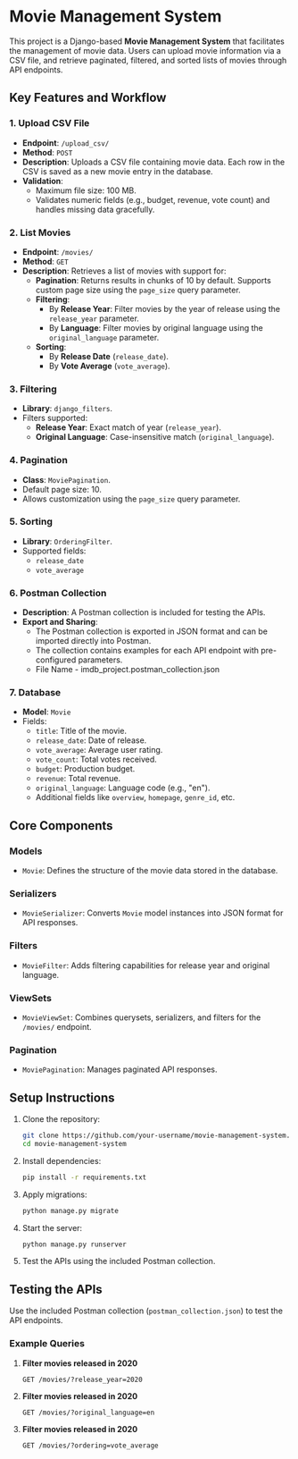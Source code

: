 # Movie Management System

This project is a Django-based **Movie Management System** that facilitates the management of movie data. Users can upload movie information via a CSV file, and retrieve paginated, filtered, and sorted lists of movies through API endpoints.

## Key Features and Workflow

### 1. Upload CSV File
- **Endpoint**: `/upload_csv/`
- **Method**: `POST`
- **Description**: Uploads a CSV file containing movie data. Each row in the CSV is saved as a new movie entry in the database.
- **Validation**:
  - Maximum file size: 100 MB.
  - Validates numeric fields (e.g., budget, revenue, vote count) and handles missing data gracefully.

### 2. List Movies
- **Endpoint**: `/movies/`
- **Method**: `GET`
- **Description**: Retrieves a list of movies with support for:
  - **Pagination**: Returns results in chunks of 10 by default. Supports custom page size using the `page_size` query parameter.
  - **Filtering**:
    - By **Release Year**: Filter movies by the year of release using the `release_year` parameter.
    - By **Language**: Filter movies by original language using the `original_language` parameter.
  - **Sorting**:
    - By **Release Date** (`release_date`).
    - By **Vote Average** (`vote_average`).

### 3. Filtering
- **Library**: `django_filters`.
- Filters supported:
  - **Release Year**: Exact match of year (`release_year`).
  - **Original Language**: Case-insensitive match (`original_language`).

### 4. Pagination
- **Class**: `MoviePagination`.
- Default page size: 10.
- Allows customization using the `page_size` query parameter.

### 5. Sorting
- **Library**: `OrderingFilter`.
- Supported fields:
  - `release_date`
  - `vote_average`

### 6. Postman Collection
- **Description**: A Postman collection is included for testing the APIs.
- **Export and Sharing**:
  - The Postman collection is exported in JSON format and can be imported directly into Postman.
  - The collection contains examples for each API endpoint with pre-configured parameters.
  - File Name - imdb_project.postman_collection.json

### 7. Database
- **Model**: `Movie`
- Fields:
  - `title`: Title of the movie.
  - `release_date`: Date of release.
  - `vote_average`: Average user rating.
  - `vote_count`: Total votes received.
  - `budget`: Production budget.
  - `revenue`: Total revenue.
  - `original_language`: Language code (e.g., "en").
  - Additional fields like `overview`, `homepage`, `genre_id`, etc.

## Core Components

### Models
- `Movie`: Defines the structure of the movie data stored in the database.

### Serializers
- `MovieSerializer`: Converts `Movie` model instances into JSON format for API responses.

### Filters
- `MovieFilter`: Adds filtering capabilities for release year and original language.

### ViewSets
- `MovieViewSet`: Combines querysets, serializers, and filters for the `/movies/` endpoint.

### Pagination
- `MoviePagination`: Manages paginated API responses.

## Setup Instructions

1. Clone the repository:
   ```bash
   git clone https://github.com/your-username/movie-management-system.git
   cd movie-management-system

2. Install dependencies:
   ```bash
   pip install -r requirements.txt

3. Apply migrations:
   ```bash
   python manage.py migrate

4. Start the server:
   ```bash
   python manage.py runserver

5. Test the APIs using the included Postman collection.

## Testing the APIs

Use the included Postman collection (`postman_collection.json`) to test the API endpoints.

### Example Queries

1. **Filter movies released in 2020**  
   ```http
   GET /movies/?release_year=2020

2. **Filter movies released in 2020**  
   ```http
   GET /movies/?original_language=en

3. **Filter movies released in 2020**  
   ```http
   GET /movies/?ordering=vote_average

